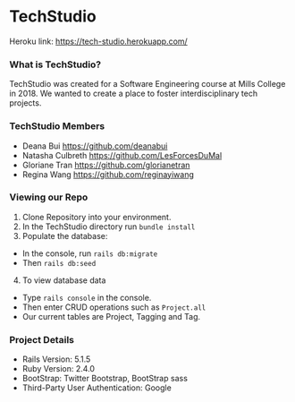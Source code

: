 # TechStudio

Heroku link: https://tech-studio.herokuapp.com/

### What is TechStudio?

TechStudio was created for a Software Engineering course at Mills College in 2018. We wanted to create a place to foster interdisciplinary tech projects.

### TechStudio Members
* Deana Bui https://github.com/deanabui
* Natasha Culbreth https://github.com/LesForcesDuMal
* Gloriane Tran https://github.com/glorianetran
* Regina Wang https://github.com/reginayiwang

### Viewing our Repo
1. Clone Repository into your environment.
2. In the TechStudio directory run `bundle install`
3. Populate the database:
  * In the console, run ```rails db:migrate```
  * Then ```rails db:seed```
4. To view database data
  * Type ```rails console``` in the console.
  * Then enter CRUD operations such as ```Project.all```
  * Our current tables are Project, Tagging and Tag.

### Project Details
* Rails Version: 5.1.5
* Ruby Version: 2.4.0
* BootStrap: Twitter Bootstrap, BootStrap sass
* Third-Party User Authentication: Google
